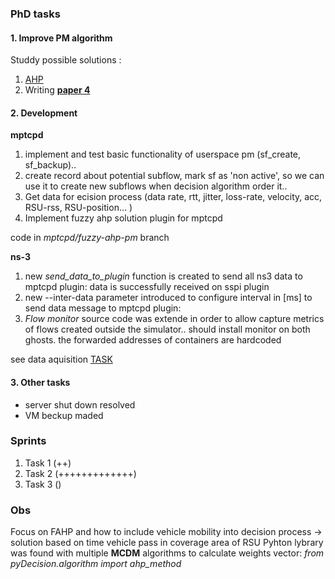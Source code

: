 
### PhD tasks 

#### 1. Improve PM algorithm 

Studdy possible solutions : 	
1. [AHP](https://github.com/vandit86/aesi-phd/issues/34)  
2. Writing **[paper 4](https://docs.google.com/document/d/1mFZpZ3p3tSh_LPt7hqiq2izenE61Lz8Hmpi8ZL4zCyI/edit#heading=h.k2pg3nxayr3t)**  

#### 2. Development

**mptcpd**
 1. implement and test basic functionality of userspace pm (sf_create, sf_backup)..
 2. create record about potential subflow, mark sf as 'non active', so we can use it to create new subflows when decision algorithm order it..
 3. Get data for ecision process (data rate, rtt, jitter, loss-rate, velocity, acc, RSU-rss, RSU-position... )
 4. Implement fuzzy ahp solution plugin for mptcpd    

 code in  _mptcpd/fuzzy-ahp-pm_ branch 

**ns-3**
 1. new _send_data_to_plugin_ function is created to send all ns3 data to mptcpd plugin:  data is successfully received on sspi plugin
 2. new --inter-data parameter introduced to configure interval in [ms] to send data message to mptcpd plugin: 
 3.  _Flow monitor_ source code was extende in order to allow capture metrics of flows created outside the simulator.. 
should install monitor on both ghosts.  the forwarded addresses of containers are  hardcoded

see data aquisition [TASK ](https://github.com/vandit86/aesi-phd/projects/1#card-85421755)

#### 3. Other tasks 
 - server shut down resolved  
 - VM beckup maded 


### Sprints

1. Task 1 (++)  
2. Task 2 (+++++++++++++)
3. Task 3 () 


### Obs


Focus on FAHP and how to include vehicle mobility into decision process -> solution based on time vehicle pass in coverage area of RSU 
Pyhton lybrary was found with multiple **MCDM** algorithms to calculate weights vector:  _from pyDecision.algorithm import ahp_method_
